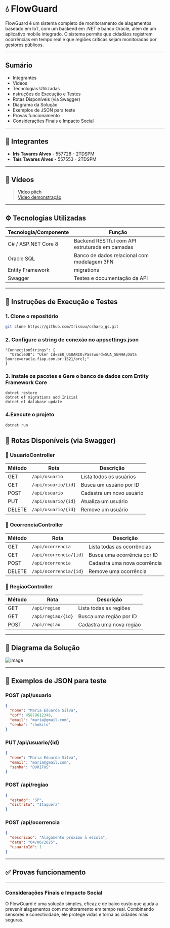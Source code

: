 # 💧 FlowGuard

FlowGuard é um sistema completo de monitoramento de alagamentos baseado em IoT, com um backend em .NET e banco Oracle, além de um aplicativo mobile integrado. O sistema permite que cidadãos registrem ocorrências em tempo real e que regiões críticas sejam monitoradas por gestores públicos.

---

##  Sumário

- Integrantes
- Vídeos
-  Tecnologias Utilizadas
- nstruções de Execução e Testes
-  Rotas Disponíveis (via Swagger)
-  Diagrama da Solução
-  Exemplos de JSON para teste
-  Provas funcionamento
-  Considerações Finais e Impacto Social

---

## 👥 Integrantes

- **Iris Tavares Alves** - 557728 - 2TDSPM  
- **Taís Tavares Alves** - 557553 - 2TDSPM

---

## 🎥 Vídeos

> <a href="https://youtu.be/2FZtU9p_QFM?si=WXAlWfOYOdt-qaK5">Vídeo pitch</a> </br>
> <a href="https://youtu.be/V0hH6RgmKWQ?si=J6i1oNL5WEU-zqZ9">Vídeo demonstração</a>

---

## ⚙️ Tecnologias Utilizadas

| Tecnologia/Componente     | Função                                   |
|--------------------------|------------------------------------------|
| C# / ASP.NET Core 8      | Backend RESTful com API estruturada em camadas     |
| Oracle SQL      | Banco de dados relacional com modelagem 3FN        |
| Entity Framework |  migrations      |
| Swagger                 | Testes e documentação da API             |


---

## 🔎 Instruções de Execução e Testes

### 1. Clone o repositório
```bash
git clone https://github.com/Irissuu/csharp_gs.git
```

### 2. Configure a string de conexão no appsettings.json
```text
"ConnectionStrings": {
  "OracleDB": "User Id=SEU_USUARIO;Password=SUA_SENHA;Data Source=oracle.fiap.com.br:1521/orcl;"
}
```

### 3.  Instale os pacotes e Gere o banco de dados com Entity Framework Core
``` text
dotnet restore
dotnet ef migrations add Inicial
dotnet ef database update
```

### 4.Execute o projeto
```text
dotnet run
```

## 🔁 Rotas Disponíveis (via Swagger)


### 🔹 UsuarioController

| Método | Rota                | Descrição                      |
|--------|---------------------|-------------------------------|
| GET    | `/api/usuario`      | Lista todos os usuários       |
| GET    | `/api/usuario/{id}` | Busca um usuário por ID       |
| POST   | `/api/usuario`      | Cadastra um novo usuário      |
| PUT    | `/api/usuario/{id}` | Atualiza um usuário           |
| DELETE | `/api/usuario/{id}` | Remove um usuário             |



### 🔹 OcorrenciaController

| Método | Rota                   | Descrição                            |
|--------|------------------------|---------------------------------------|
| GET    | `/api/ocorrencia`      | Lista todas as ocorrências           |
| GET    | `/api/ocorrencia/{id}` | Busca uma ocorrência por ID          |
| POST   | `/api/ocorrencia`      | Cadastra uma nova ocorrência         |
| DELETE | `/api/ocorrencia/{id}` | Remove uma ocorrência                |



### 🔹 RegiaoController

| Método | Rota              | Descrição                      |
|--------|-------------------|-------------------------------|
| GET    | `/api/regiao`     | Lista todas as regiões        |
| GET    | `/api/regiao/{id}`| Busca uma região por ID       |
| POST   | `/api/regiao`     | Cadastra uma nova região      |

---

## 📑  Diagrama da Solução
![image](https://github.com/user-attachments/assets/8903e71f-2b04-4ee1-b90e-6d311f5b83e5)

---

## 📄 Exemplos de JSON para teste 

### POST /api/usuario
```json
{
  "nome": "Maria Eduarda Silva",
  "cpf": 45879612348,
  "email": "maria@gmail.com",
  "senha": "chokito"
}
```
### PUT /api/usuario/{id}
```json
{
  "nome": "Maria Eduarda Silva",
  "email": "maria@gmail.com",
  "senha": "DORITOS"
}
```

### POST /api/regiao
```json
{
  "estado": "SP",
  "distrito": "Itaquera"
}

```

### POST /api/ocorrencia
```json
{
  "descricao": "Alagamento próximo à escola",
  "data": "04/06/2025",
  "usuarioId": 1
}
```
---

## ✅ Provas funcionamento




---

### Considerações Finais e Impacto Social
O FlowGuard é uma solução simples, eficaz e de baixo custo que ajuda a prevenir alagamentos com monitoramento em tempo real. Combinando sensores e conectividade, ele protege vidas e torna as cidades mais seguras.
